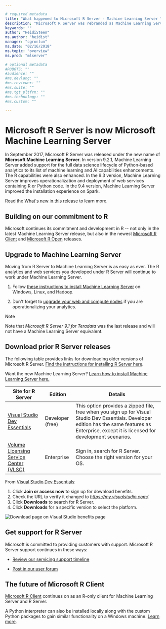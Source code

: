 ```yaml
---

# required metadata
title: "What happened to Microsoft R Server - Machine Learning Server "
description: "Microsoft R Server was rebranded as Machine Learning Server in Sept. 2017."
keywords: ""
author: "HeidiSteen"
ms.author: "heidist"
manager: "cgronlun"
ms.date: "02/16/2018"
ms.topic: "overview"
ms.prod: "mlserver"

# optional metadata
#ROBOTS: ""
#audience: ""
#ms.devlang: ""
#ms.reviewer: ""
#ms.suite: ""
#ms.tgt_pltfrm: ""
#ms.technology: ""
#ms.custom: ""

---
```


# Microsoft R Server is now Microsoft Machine Learning Server

In September 2017, Microsoft R Server was released under the new name of **Microsoft Machine Learning Server**. In version 9.2.1, Machine Learning Server added support for the full data science lifecycle of Python-based analytics to its list of machine learning and AI capabilities enhancements. The R capabilities were also enhanced. In the 9.3 version, Machine Learning Server improves operationalization and deployment of web services containing R or Python code. In the 9.4 version, Machine Learning Server improved the installation experience on Spark.

Read the [What's new in this release](whats-new-in-machine-learning-server.md) to learn more.

## Building on our commitment to R

Microsoft continues its commitment and development in R -- not only in the latest Machine Learning Server release, but also in the newest [Microsoft R Client](r-client/what-is-microsoft-r-client.md) and [Microsoft R Open](https://mran.microsoft.com) releases.

## Upgrade to Machine Learning Server

Moving from R Server to Machine Learning Server is as easy as ever. The R analytics and web services you developed under R Server will continue to work under Machine Learning Server.

1. Follow [these instructions to install Machine Learning Server](install/machine-learning-server-install.md) on Windows, Linux, and Hadoop. 

1. Don't forget to [upgrade your web and compute nodes](operationalize/configure-start-for-administrators.md#configure-server-for-operationalization) if you are operationalizing your analytics.

>[!NOTE]
>Note that _Microsoft R Server 9.1 for Teradata_ was the last release and will not have a Machine Learning Server equivalent.

## Download prior R Server releases

The following table provides links for downloading older versions of Microsoft R Server. [Find the instructions for installing R Server here](install/r-server-install.md). 

Want the new Machine Learning Server? [Learn how to install Machine Learning Server here.](install/machine-learning-server-install.md)

| Site for R Server | Edition | Details |
|------|---------|---------|
| [Visual Studio Dev Essentials](https://go.microsoft.com/fwlink/?LinkId=717968&clcid=0x409) | Developer (free) | This option provides a zipped file, free when you sign up for Visual Studio Dev Essentials. Developer edition has the same features as Enterprise, except it is licensed for development scenarios. |
|[Volume Licensing Service Center (VLSC)](https://go.microsoft.com/fwlink/?LinkId=717966&clcid=0x409) | Enterprise | Sign in, search for R Server. Choose the right version for your OS. |

From [Visual Studio Dev Essentials](https://www.visualstudio.com/dev-essentials/):

1. Click **Join or access now** to sign up for download benefits.
2. Check the URL to verify it changed to *https://my.visualstudio.com/*.
3. Click **Downloads** to search for R Server.
4. Click **Downloads** for a specific version to select the platform.

![Download page on Visual Studio benefits page](./install/media/mlserver-install-older-versions.png)

## Get support for R Server

Microsoft is committed to providing customers with support. Microsoft R Server support continues in these ways: 
+ [Review our servicing support timeline](resources-servicing-support.md)

+ [Post in our user forum](https://social.technet.microsoft.com/Forums/en-US/home?forum=MicrosoftR)  

## The future of Microsoft R Client

[Microsoft R Client](r-client/what-is-microsoft-r-client.md) continues on as an R-only client for Machine Learning Server and R Server. 

A Python interpreter can also be installed locally along with the custom Python packages to gain similar functionality on a Windows machine. [Learn more](install/python-libraries-interpreter.md).
